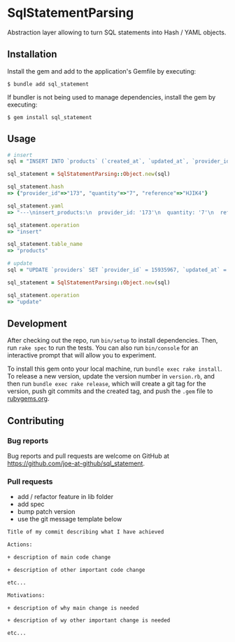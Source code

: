 # SqlStatementParsing

Abstraction layer allowing to turn SQL statements into Hash / YAML objects.

## Installation

Install the gem and add to the application's Gemfile by executing:

    $ bundle add sql_statement

If bundler is not being used to manage dependencies, install the gem by executing:

    $ gem install sql_statement

## Usage
```ruby
# insert
sql = "INSERT INTO `products` (`created_at`, `updated_at`, `provider_id`, `reference`, `quantity`) VALUES ('2022-07-28 14:57:15', '2022-07-28 14:57:15', 173, HJIK4, '7')"

sql_statement = SqlStatementParsing::Object.new(sql)

sql_statement.hash
=> {"provider_id"=>"173", "quantity"=>"7", "reference"=>"HJIK4"}

sql_statement.yaml
=> "---\ninsert_products:\n  provider_id: '173'\n  quantity: '7'\n  reference: HJIK4\n"

sql_statement.operation
=> "insert"

sql_statement.table_name
=> "products"

# update
sql = "UPDATE `providers` SET `provider_id` = 15935967, `updated_at` = '2022-07-28 09:34:00', `id` = 15436376, `status` = 'live' WHERE `providers`.`id` = 15436376"

sql_statement = SqlStatementParsing::Object.new(sql)

sql_statement.operation
=> "update"
```

## Development

After checking out the repo, run `bin/setup` to install dependencies. Then, run `rake spec` to run the tests. You can also run `bin/console` for an interactive prompt that will allow you to experiment.

To install this gem onto your local machine, run `bundle exec rake install`. To release a new version, update the version number in `version.rb`, and then run `bundle exec rake release`, which will create a git tag for the version, push git commits and the created tag, and push the `.gem` file to [rubygems.org](https://rubygems.org).

## Contributing

### Bug reports
Bug reports and pull requests are welcome on GitHub at https://github.com/joe-at-github/sql_statement.


### Pull requests
- add / refactor feature in lib folder
- add spec
- bump patch version
- use the git message template below

```bash
Title of my commit describing what I have achieved

Actions:

+ description of main code change

+ description of other important code change

etc...

Motivations:

+ description of why main change is needed

+ description of wy other important change is needed

etc...

```